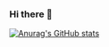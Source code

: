 ### Hi there 👋
[![Anurag's GitHub stats](https://github-readme-stats.vercel.app/apiUCanSeeeeeeanuraghazra)](https://github.com/anuraghazra/github-readme-stats)
<!--
**UCanSeeeeee/UCanSeeeeee** is a ✨ _special_ ✨ repository because its `README.md` (this file) appears on your GitHub profile.

Here are some ideas to get you started:

- 🔭 I’m currently working on ...
- 🌱 I’m currently learning ...
- 👯 I’m looking to collaborate on ...
- 🤔 I’m looking for help with ...
- 💬 Ask me about ...
- 📫 How to reach me: ...
- 😄 Pronouns: ...
- ⚡ Fun fact: ...
-->
